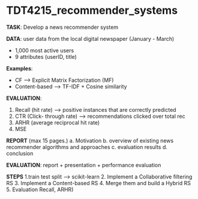 # TDT4215_recommender_systems
**TASK**: Develop a news recommender system

**DATA**: user data from the local digital newspaper (January - March)
- 1,000 most active users 
- 9 attributes (userID, title) 

**Examples**:
- CF --> Explicit Matrix Factorization (MF)
- Content-based --> TF-IDF + Cosine similarity 

**EVALUATION**:
1. Recall (hit rate) --> positive instances that are correctly predicted 
2. CTR (Click- through rate) --> recommendations clicked over total rec
3. ARHR (average reciprocal hit rate) 
4. MSE 

**REPORT** (max 15 pages.)
a. Motivation
b. overview of existing news recommender algorithms and approaches
c. evaluation results
d. conclusion 

**EVALUATION**: report + presentation + performance evaluation

**STEPS**
1.train test split --> scikit-learn
2. Implement a Collaborative filtering RS
3. Implement a Content-based RS
4. Merge them and build a Hybrid RS
5. Evaluation Recall, ARHR)
